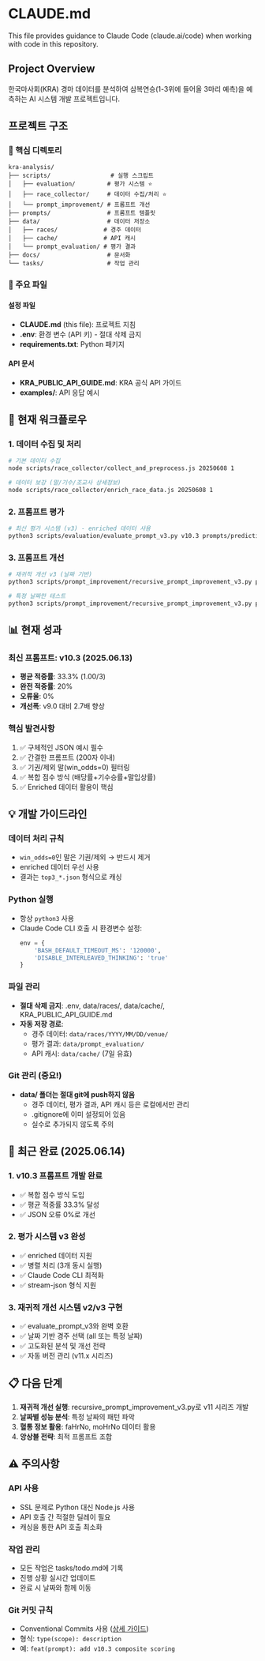 # CLAUDE.md

This file provides guidance to Claude Code (claude.ai/code) when working with code in this repository.

## Project Overview

한국마사회(KRA) 경마 데이터를 분석하여 삼복연승(1-3위에 들어올 3마리 예측)을 예측하는 AI 시스템 개발 프로젝트입니다.

## 프로젝트 구조

### 📁 핵심 디렉토리

```
kra-analysis/
├── scripts/                 # 실행 스크립트
│   ├── evaluation/         # 평가 시스템 ⭐
│   ├── race_collector/     # 데이터 수집/처리 ⭐
│   └── prompt_improvement/ # 프롬프트 개선
├── prompts/                # 프롬프트 템플릿
├── data/                   # 데이터 저장소
│   ├── races/             # 경주 데이터
│   ├── cache/             # API 캐시
│   └── prompt_evaluation/ # 평가 결과
├── docs/                   # 문서화
└── tasks/                  # 작업 관리
```

### 🔧 주요 파일

#### 설정 파일
- **CLAUDE.md** (this file): 프로젝트 지침
- **.env**: 환경 변수 (API 키) - 절대 삭제 금지
- **requirements.txt**: Python 패키지

#### API 문서
- **KRA_PUBLIC_API_GUIDE.md**: KRA 공식 API 가이드
- **examples/**: API 응답 예시

## 🚀 현재 워크플로우

### 1. 데이터 수집 및 처리
```bash
# 기본 데이터 수집
node scripts/race_collector/collect_and_preprocess.js 20250608 1

# 데이터 보강 (말/기수/조교사 상세정보)
node scripts/race_collector/enrich_race_data.js 20250608 1
```

### 2. 프롬프트 평가
```bash
# 최신 평가 시스템 (v3) - enriched 데이터 사용
python3 scripts/evaluation/evaluate_prompt_v3.py v10.3 prompts/prediction-template-v10.3.md 30 3
```

### 3. 프롬프트 개선
```bash
# 재귀적 개선 v3 (날짜 기반)
python3 scripts/prompt_improvement/recursive_prompt_improvement_v3.py prompts/prediction-template-v10.3.md all 5 3

# 특정 날짜만 테스트
python3 scripts/prompt_improvement/recursive_prompt_improvement_v3.py prompts/prediction-template-v10.3.md 20250601 5 3
```

## 📊 현재 성과

### 최신 프롬프트: v10.3 (2025.06.13)
- **평균 적중률**: 33.3% (1.00/3)
- **완전 적중률**: 20%
- **오류율**: 0%
- **개선폭**: v9.0 대비 2.7배 향상

### 핵심 발견사항
1. ✅ 구체적인 JSON 예시 필수
2. ✅ 간결한 프롬프트 (200자 이내)
3. ✅ 기권/제외 말(win_odds=0) 필터링
4. ✅ 복합 점수 방식 (배당률+기수승률+말입상률)
5. ✅ Enriched 데이터 활용이 핵심

## 💡 개발 가이드라인

### 데이터 처리 규칙
- `win_odds=0`인 말은 기권/제외 → 반드시 제거
- enriched 데이터 우선 사용
- 결과는 `top3_*.json` 형식으로 캐싱

### Python 실행
- 항상 `python3` 사용
- Claude Code CLI 호출 시 환경변수 설정:
  ```python
  env = {
      'BASH_DEFAULT_TIMEOUT_MS': '120000',
      'DISABLE_INTERLEAVED_THINKING': 'true'
  }
  ```

### 파일 관리
- **절대 삭제 금지**: .env, data/races/, data/cache/, KRA_PUBLIC_API_GUIDE.md
- **자동 저장 경로**:
  - 경주 데이터: `data/races/YYYY/MM/DD/venue/`
  - 평가 결과: `data/prompt_evaluation/`
  - API 캐시: `data/cache/` (7일 유효)

### Git 관리 (중요!)
- **data/ 폴더는 절대 git에 push하지 않음**
  - 경주 데이터, 평가 결과, API 캐시 등은 로컬에서만 관리
  - .gitignore에 이미 설정되어 있음
  - 실수로 추가되지 않도록 주의

## 🎯 최근 완료 (2025.06.14)

### 1. v10.3 프롬프트 개발 완료
- ✅ 복합 점수 방식 도입
- ✅ 평균 적중률 33.3% 달성
- ✅ JSON 오류 0%로 개선

### 2. 평가 시스템 v3 완성
- ✅ enriched 데이터 지원
- ✅ 병렬 처리 (3개 동시 실행)
- ✅ Claude Code CLI 최적화
- ✅ stream-json 형식 지원

### 3. 재귀적 개선 시스템 v2/v3 구현
- ✅ evaluate_prompt_v3와 완벽 호환
- ✅ 날짜 기반 경주 선택 (all 또는 특정 날짜)
- ✅ 고도화된 분석 및 개선 전략
- ✅ 자동 버전 관리 (v11.x 시리즈)

## 📋 다음 단계

1. **재귀적 개선 실행**: recursive_prompt_improvement_v3.py로 v11 시리즈 개발
2. **날짜별 성능 분석**: 특정 날짜의 패턴 파악
3. **혈통 정보 활용**: faHrNo, moHrNo 데이터 활용
4. **앙상블 전략**: 최적 프롬프트 조합

## ⚠️ 주의사항

### API 사용
- SSL 문제로 Python 대신 Node.js 사용
- API 호출 간 적절한 딜레이 필요
- 캐싱을 통한 API 호출 최소화

### 작업 관리
- 모든 작업은 tasks/todo.md에 기록
- 진행 상황 실시간 업데이트
- 완료 시 날짜와 함께 이동

### Git 커밋 규칙
- Conventional Commits 사용 ([상세 가이드](docs/git-commit-convention.md))
- 형식: `type(scope): description`
- 예: `feat(prompt): add v10.3 composite scoring`